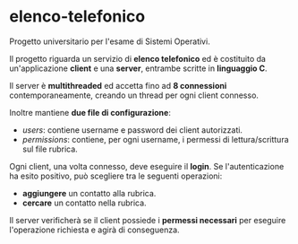 # elenco-telefonico

Progetto universitario per l'esame di Sistemi Operativi.

Il progetto riguarda un servizio di **elenco telefonico** ed è costituito da un'applicazione **client** e una **server**, entrambe scritte in **linguaggio C**.

Il server è **multithreaded** ed accetta fino ad **8 connessioni** contemporaneamente, creando un thread per ogni client connesso.

Inoltre mantiene **due file di configurazione**:
- *users*: contiene username e password dei client autorizzati.
- *permissions*: contiene, per ogni username, i permessi di lettura/scrittura sul file rubrica.

Ogni client, una volta connesso, deve eseguire il **login**. Se l'autenticazione ha esito positivo, può scegliere tra le seguenti operazioni:
- **aggiungere** un contatto alla rubrica.
- **cercare** un contatto nella rubrica.

Il server verificherà se il client possiede i **permessi necessari** per eseguire l'operazione richiesta e agirà di conseguenza.
